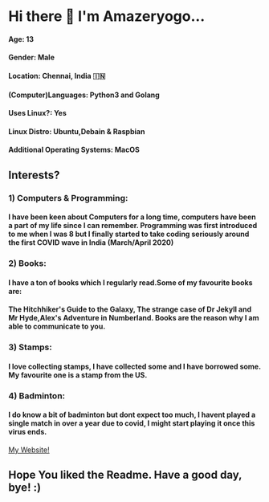 # Hi there 👋  I'm Amazeryogo... 
#### Age: 13
#### Gender: Male
#### Location: Chennai, India 🇮🇳
#### (Computer)Languages: Python3 and Golang
#### Uses Linux?: Yes
#### Linux Distro: Ubuntu,Debain & Raspbian
#### Additional Operating Systems: MacOS





## Interests?
### 1) Computers & Programming:
#### I have been keen about Computers for a long time, computers have been a part of my life since I can remember. Programming was first introduced to me when I was 8 but I finally started to take coding seriously around the first COVID wave in India (March/April 2020)
### 2) Books:
#### I have a ton of books which I regularly read.Some of my favourite books are: 
#### The Hitchhiker's Guide to the Galaxy, The strange case of Dr Jekyll and Mr Hyde,Alex's Adventure in Numberland. Books are the reason why I am able to communicate to you.
### 3) Stamps:
#### I love collecting stamps, I have collected some and I have borrowed some. My favourite one is a stamp from the US.
###  4) Badminton:
#### I do know a bit of badminton but dont expect too much, I havent played a single match in over a year due to covid, I might start playing it once this virus ends.

[My Website!](https://project-inspirations.herokuapp.com/)

## Hope You liked the Readme. Have a good day, bye! :)

